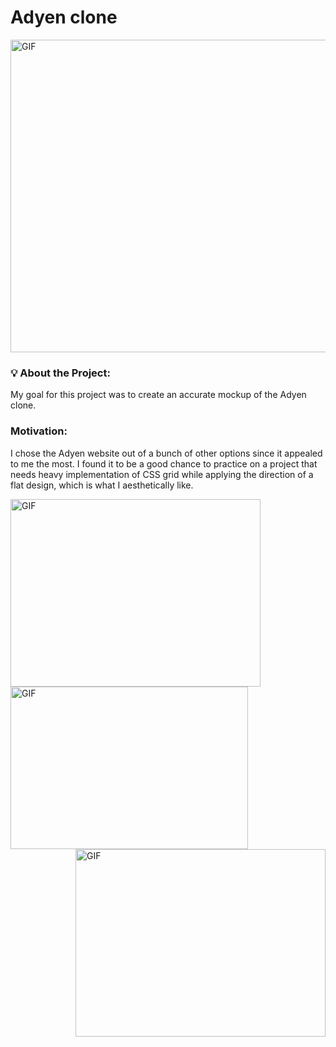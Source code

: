 # Adyen clone

 <img alt="GIF" src="https://github.com/amagsid/Adyen.com-clone/blob/master/readme-assets/Tour.gif" width="950" height="500" />

 ### 💡 About the Project:
 My goal for this project was to create an accurate mockup of the Adyen clone.
 
 
  ###  Motivation:
  I chose the Adyen website out of a bunch of other options since it appealed to me the most. I found it to be a good chance to practice on a project that needs heavy implementation of CSS grid while applying the direction of a flat design, which is what I aesthetically like.
  
   <img align="center" alt="GIF" src="https://github.com/amagsid/Adyen.com-clone/blob/master/readme-assets/sales%20channels.gif" width="400" height="300" />
   <img align="center" alt="GIF" src="https://github.com/amagsid/Adyen.com-clone/blob/master/readme-assets/landing%20banner.gif" width="380" height="260" />
     <img align="right" alt="GIF" src="https://github.com/amagsid/Adyen.com-clone/blob/master/readme-assets/animation.gif" width="400" height="300" />

